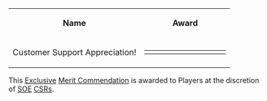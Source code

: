 <table>
<tbody>
<tr class="odd">
<td style="text-align: center;"><p><b>Name</b></p></td>
<td style="text-align: center;"><p><b>Award</b></p></td>
</tr>
<tr class="even">
<td style="text-align: center;"><p>Customer Support Appreciation!</p></td>
<td style="text-align: center;"><table class="bigmerit">
<tr>
<td bgcolor="#FFFFFF">
</td>
<td bgcolor="#FFFFFF">
</td>
<td bgcolor="#FFFFFF">
</td>
<td bgcolor="#FFFFFF">
</td>
<td bgcolor="#FFFFFF">
</td>
<td bgcolor="#FFFFFF">
</td>
<td bgcolor="#FFFFFF">
</td>
<td bgcolor="#FFFFFF">
</td>
<td bgcolor="#FFFFFF">
</td>
<td bgcolor="#FFFFFF">
</td>
</tr>
</table></td>
</tr>
</tbody>
</table>

This [Exclusive](Exclusive_Merit_Commendations.md) [Merit
Commendation](Merit_Commendations.md) is awarded to Players at
the discretion of [SOE](../etc/Sony_Online_Entertainment.md) [CSRs](CSR.md).

<!--[Category:Merits](Category:Merits.md)-->
